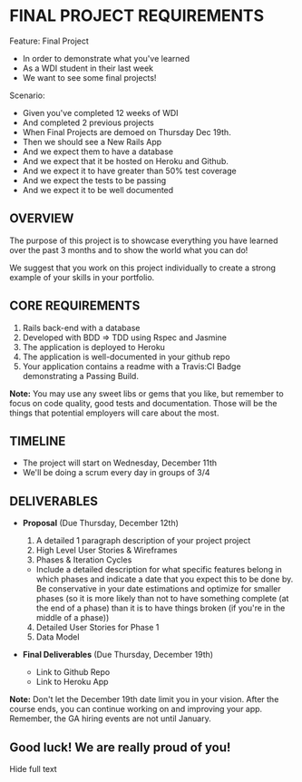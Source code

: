 # FINAL PROJECT REQUIREMENTS

Feature: Final Project

- In order to demonstrate what you've learned
- As a WDI student in their last week
- We want to see some final projects!

Scenario: 

- Given you've completed 12 weeks of WDI
- And completed 2 previous projects
- When Final Projects are demoed on Thursday Dec 19th.
- Then we should see a New Rails App
- And we expect them to have a database
- And we expect that it be hosted on Heroku and Github.
- And we expect it to have greater than 50% test coverage
- And we expect the tests to be passing
- And we expect it to be well documented

## OVERVIEW

The purpose of this project is to showcase everything you have learned over the past 3 months and to show the world what you can do!

We suggest that you work on this project individually to create a strong example of your skills in your portfolio.

## CORE REQUIREMENTS

1. Rails back-end with a database
2. Developed with BDD => TDD using Rspec and Jasmine
3. The application is deployed to Heroku
4. The application is well-documented in your github repo
5. Your application contains a readme with a Travis:CI Badge demonstrating a Passing Build.

**Note:** You may use any sweet libs or gems that you like, but remember to focus on code quality, good tests and documentation. Those will be the things that potential employers will care about the most.


## TIMELINE
* The project will start on Wednesday, December 11th
* We'll be doing a scrum every day in groups of 3/4

## DELIVERABLES

* **Proposal** (Due Thursday, December 12th)
  1. A detailed 1 paragraph description of your project project
  2. High Level User Stories & Wireframes
  3. Phases & Iteration Cycles
  	- Include a detailed description for what specific features belong in which phases and indicate a date that you expect this to be done by. Be conservative in your date estimations and optimize for smaller phases (so it is more likely than not to have something complete (at the end of a phase) than it is to have things broken (if you're in the middle of a phase))
  4. Detailed User Stories for Phase 1
  5. Data Model
 


* **Final Deliverables** (Due Thursday, December 19th)
  * Link to Github Repo
  * Link to Heroku App

**Note:** Don't let the December 19th date limit you in your vision. After the course ends, you can continue working on and improving your app. Remember, the GA hiring events are not until January.

## Good luck! We are really proud of you!
Hide full text
